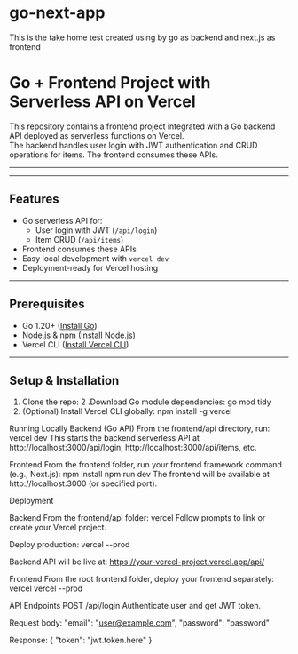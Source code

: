# go-next-app
This is the take home test created using by go as backend and next.js as frontend

# Go + Frontend Project with Serverless API on Vercel

This repository contains a frontend project integrated with a Go backend API deployed as serverless functions on Vercel.  
The backend handles user login with JWT authentication and CRUD operations for items. The frontend consumes these APIs.

---


---

## Features

- Go serverless API for:
  - User login with JWT (`/api/login`)
  - Item CRUD (`/api/items`)
- Frontend consumes these APIs
- Easy local development with `vercel dev`
- Deployment-ready for Vercel hosting

---

## Prerequisites

- Go 1.20+ ([Install Go](https://go.dev/dl/))
- Node.js & npm ([Install Node.js](https://nodejs.org/))
- Vercel CLI ([Install Vercel CLI](https://vercel.com/docs/cli))

---

## Setup & Installation

1. Clone the repo:
2 .Download Go module dependencies:
   go mod tidy
3. (Optional) Install Vercel CLI globally:
   npm install -g vercel

Running Locally
Backend (Go API)
From the frontend/api directory, run:
vercel dev
This starts the backend serverless API at http://localhost:3000/api/login, http://localhost:3000/api/items, etc.

Frontend
From the frontend folder, run your frontend framework command (e.g., Next.js):
npm install
npm run dev
The frontend will be available at http://localhost:3000 (or specified port).

Deployment

Backend
From the frontend/api folder:
vercel
Follow prompts to link or create your Vercel project.

Deploy production:
vercel --prod

Backend API will be live at:
https://your-vercel-project.vercel.app/api/

Frontend
From the root frontend folder, deploy your frontend separately:
vercel
vercel --prod

API Endpoints
POST /api/login
Authenticate user and get JWT token.

Request body:
  "email": "user@example.com",
  "password": "password"
  
Response:
{
  "token": "jwt.token.here"
}


